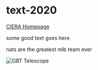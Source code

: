 # text-2020

[CIERA Homepage](https://sites.northwestern.edu/cierareu/)

some good text goes here

nats are the greatest mlb team ever

![GBT Telescope](https://wvtourism.com/wp-content/uploads/2016/06/GreenBankTelescope_FULL_RES_detail-e1465933292248-1200x500.jpg)
